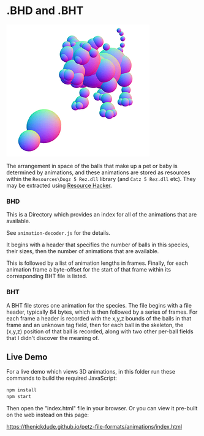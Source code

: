# .BHD and .BHT

![Visualisation screenshot](screenshot.png)

The arrangement in space of the balls that make up a pet or baby is determined by animations, and these animations
are stored as resources within the `Resources\Dogz 5 Rez.dll` library (and `Catz 5 Rez.dll` etc). They may be extracted using [Resource Hacker](http://www.angusj.com/resourcehacker/).

### BHD

This is a Directory which provides an index for all of the animations that are available.

See `animation-decoder.js` for the details. 
 
It begins with a header that specifies the number of balls in this species, their sizes, then the number of animations
that are available.

This is followed by a list of animation lengths in frames. Finally, for each animation frame a byte-offset for the start
of that frame within its corresponding BHT file is listed.

### BHT

A BHT file stores one animation for the species. The file begins with a file header, typically 84 bytes, which is then followed
by a series of frames. For each frame a header is recorded with the x,y,z bounds of the balls in that frame and an unknown
tag field, then for each ball in the skeleton, the (x,y,z) position of that ball is recorded, along with two other 
per-ball fields that I didn't discover the meaning of.

## Live Demo

For a live demo which views 3D animations, in this folder run these commands to build the required JavaScript:

```bash
npm install
npm start
```

Then open the "index.html" file in your browser. Or you can view it pre-built on the web instead on this page:

https://thenickdude.github.io/petz-file-formats/animations/index.html